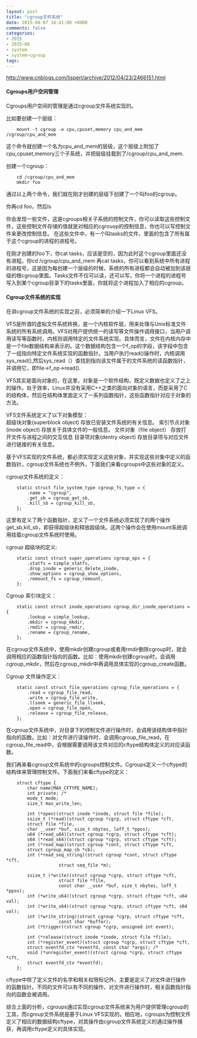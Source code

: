 ```yaml
---
layout: post
title: "cgroup文件系统"
date: 2015-08-07 16:41:00 +0800
comments: false
categories:
- 2015
- 2015~08
- system
- system~cgroup
tags:
---
```

http://www.cnblogs.com/lisperl/archive/2012/04/23/2466151.html

#### Cgroups用户空间管理

Cgroups用户空间的管理是通过cgroup文件系统实现的。

比如要创建一个层级：
```
	mount -t cgroup -o cpu,cpuset,memory cpu_and_mem /cgroup/cpu_and_mem
```

这个命令就创建一个名为cpu_and_mem的层级，这个层级上附加了cpu,cpuset,memory三个子系统，并把层级挂载到了/cgroup/cpu_and_mem.

创建一个cgroup：

```
	cd /cgroup/cpu_and_mem
	mkdir foo
```

通过以上两个命令，我们就在刚才创建的层级下创建了一个叫foo的cgroup。

你再cd foo，然后ls

你会发现一些文件，这是cgroups相关子系统的控制文件，你可以读取这些控制文件，这些控制文件存储的值就是对相应的cgrouop的控制信息，你也可以写控制文件来更改控制信息。
在这些文件中，有一个叫tasks的文件，里面的包含了所有属于这个cgroup的进程的进程号。

在刚才创建的foo下，你cat tasks，应该是空的，因为此时这个cgroup里面还没有进程。你cd /cgroup/cpu_and_mem 再cat tasks，你可以看到系统中所有进程的进程号，这是因为每创建一个层级的时候，系统的所有进程都会自动被加到该层级的根cgroup里面。Tasks文件不仅可以读，还可以写，你将一个进程的进程号写入到某个cgroup目录下的tasks里面，你就将这个进程加入了相应的cgroup。

#### Cgroup文件系统的实现

在讲cgroup文件系统的实现之前，必须简单的介绍一下Linux VFS。

VFS是所谓的虚拟文件系统转换，是一个内核软件层，用来处理与Unix标准文件系统的所有系统调用。VFS对用户提供统一的读写等文件操作调用接口，当用户调用读写等函数时，内核则调用特定的文件系统实现。具体而言，文件在内核内存中是一个file数据结构来表示的。这个数据结构包含一个f_op的字段，该字段中包含了一组指向特定文件系统实现的函数指针。当用户执行read()操作时，内核调用sys_read(),然后sys_read（）查找到指向该文件属于的文件系统的读函数指针，并调用它，即file->f_op->read().

VFS其实是面向对象的，在这里，对象是一个软件结构，既定义数据也定义了之上的操作。处于效率，Linux并没有采用C++之类的面向对象的语言，而是采用了C的结构体，然后在结构体里面定义了一系列函数指针，这些函数指针对应于对象的方法。

VFS文件系统定义了以下对象模型：   
超级块对象(superblock object)
存放已安装文件系统的有关信息。
索引节点对象(inode object)
存放关于具体文件的一般信息。
文件对象（file  object）
存放打开文件与进程之间的交互信息
目录项对象(dentry object)
存放目录项与对应文件进行链接的有关信息。
 
基于VFS实现的文件系统，都必须实现定义这些对象，并实现这些对象中定义的函数指针。cgroup文件系统也不例外，下面我们来看cgroups中这些对象的定义。

cgroup文件系统的定义：

```
	static struct file_system_type cgroup_fs_type = {
		.name = "cgroup",
		.get_sb = cgroup_get_sb,
		.kill_sb = cgroup_kill_sb,
	};
```

这里有定义了两个函数指针，定义了一个文件系统必须实现了的两个操作get_sb,kill_sb，即获得超级块和释放超级块。这两个操作会在使用mount系统调用挂载cgroup文件系统时使用。

cgroup 超级块的定义:
```
	static const struct super_operations cgroup_ops = {
		.statfs = simple_statfs,
		.drop_inode = generic_delete_inode,
		.show_options = cgroup_show_options,
		.remount_fs = cgroup_remount,
	};
```

Cgroup 索引块定义：

```
	static const struct inode_operations cgroup_dir_inode_operations = {
		.lookup = simple_lookup,
		.mkdir = cgroup_mkdir,
		.rmdir = cgroup_rmdir,
		.rename = cgroup_rename,
	};
```

在cgroup文件系统中，使用mkdir创建cgroup或者用rmdir删除cgroup时，就会调用相应的函数指针指向的函数。比如：使用mkdir创建cgroup时，会调用cgroup_mkdir，然后在cgroup_mkdir中再调用具体实现的cgroup_create函数。

Cgroup 文件操作定义：

```
	static const struct file_operations cgroup_file_operations = {
		.read = cgroup_file_read,
		.write = cgroup_file_write,
		.llseek = generic_file_llseek,
		.open = cgroup_file_open,
		.release = cgroup_file_release,
	};
```

在cgroup文件系统中，对目录下的控制文件进行操作时，会调用该结构体中指针指向的函数。比如：对文件进行读操作时，会调用cgroup_file_read，在cgroup_file_read中，会根据需要调用该文件对应的cftype结构体定义的对应读函数。

我们再来看cgroup文件系统中的cgroups控制文件。Cgroups定义一个cftype的结构体来管理控制文件。下面我们来看cftype的定义：
```
	struct cftype {
		char name[MAX_CFTYPE_NAME];
		int private; /*
		mode_t mode;
		size_t max_write_len;
 
		int (*open)(struct inode *inode, struct file *file);
		ssize_t (*read)(struct cgroup *cgrp, struct cftype *cft,
		struct file *file,
		char __user *buf, size_t nbytes, loff_t *ppos);
		u64 (*read_u64)(struct cgroup *cgrp, struct cftype *cft);
		s64 (*read_s64)(struct cgroup *cgrp, struct cftype *cft);
		int (*read_map)(struct cgroup *cont, struct cftype *cft,
		struct cgroup_map_cb *cb);
		int (*read_seq_string)(struct cgroup *cont, struct cftype *cft,
					struct seq_file *m);
 
		ssize_t (*write)(struct cgroup *cgrp, struct cftype *cft,
					struct file *file,
					const char __user *buf, size_t nbytes, loff_t *ppos);
		int (*write_u64)(struct cgroup *cgrp, struct cftype *cft, u64 val);
		int (*write_s64)(struct cgroup *cgrp, struct cftype *cft, s64 val);
		int (*write_string)(struct cgroup *cgrp, struct cftype *cft,
					const char *buffer);
		int (*trigger)(struct cgroup *cgrp, unsigned int event);
 
		int (*release)(struct inode *inode, struct file *file);
		int (*register_event)(struct cgroup *cgrp, struct cftype *cft,
		struct eventfd_ctx *eventfd, const char *args); /*
		void (*unregister_event)(struct cgroup *cgrp, struct cftype *cft,
		struct eventfd_ctx *eventfd);
	};
```

cftype中除了定义文件的名字和相关权限标记外，主要是定义了对文件进行操作的函数指针。不同的文件可以有不同的操作，对文件进行操作时，相关函数指针指向的函数会被调用。

综合上面的分析，cgroups通过实现cgroup文件系统来为用户提供管理cgroup的工具，而cgroup文件系统是基于Linux VFS实现的。相应地，cgroups为控制文件定义了相应的数据结构cftype，对其操作由cgroup文件系统定义的通过操作捕获，再调用cftype定义的具体实现。

